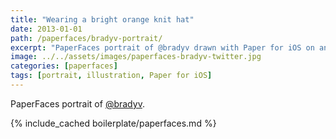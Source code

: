 ```yaml
---
title: "Wearing a bright orange knit hat"
date: 2013-01-01
path: /paperfaces/bradyv-portrait/
excerpt: "PaperFaces portrait of @bradyv drawn with Paper for iOS on an iPad."
image: ../../assets/images/paperfaces-bradyv-twitter.jpg
categories: [paperfaces]
tags: [portrait, illustration, Paper for iOS]
---
```


PaperFaces portrait of [@bradyv](https://twitter.com/bradyv).

{% include_cached boilerplate/paperfaces.md %}
